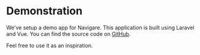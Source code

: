 # Demonstration

We've setup a demo app for Navigare. This application is built using Laravel and Vue. You can find the source code on [GitHub](https://github.com/navigarejs/framework/tree/main/packages/example).

Feel free to use it as an inspiration.
